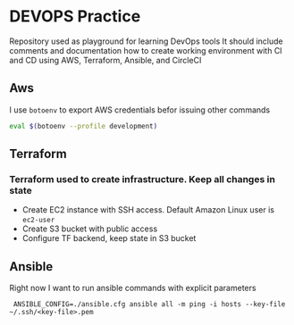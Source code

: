 # DEVOPS Practice

Repository used as playground for learning DevOps tools
It should include comments and documentation how to create working environment with CI and CD using AWS, Terraform, Ansible, and CircleCI

## Aws
I use `botoenv` to export AWS credentials befor issuing other commands

```sh
eval $(botoenv --profile development)
```
    
## Terraform
### Terraform used to create infrastructure. Keep all changes in state
- Create EC2 instance with SSH access. Default Amazon Linux user is `ec2-user`
- Create S3 bucket with public access
- Configure TF backend, keep state in S3 bucket
  
## Ansible
Right now I want to run ansible commands with explicit parameters

```
 ANSIBLE_CONFIG=./ansible.cfg ansible all -m ping -i hosts --key-file ~/.ssh/<key-file>.pem
```
